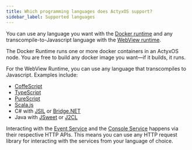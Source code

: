 ```yaml
---
title: Which programming languages does ActyxOS support?
sidebar_label: Supported languages
---
```


You can use any language you want with the [Docker runtime](../os/advanced-guides/app-runtimes.md#docker-runtime) and any transcompile-to-Javascript language with the [WebView runtime](../os/advanced-guides/app-runtimes.md#webview-runtime).

The Docker Runtime runs one or more docker containers in an ActyxOS node. You are free to build any docker image you want&mdash;if it builds, it runs.

For the WebView Runtime, you can use any language that transcompiles to Javascript. Examples include:

- [CoffeScript](https://coffeescript.org)
- [TypeScript](https://www.typescriptlang.org)
- [PureScript](http://www.purescript.org)
- [Scala.js](https://www.scala-js.org)
- C# with [JSIL](http://jsil.org/) or [Bridge.NET](https://www.scala-js.org)
- Java with [JSweet](http://www.jsweet.org) or [J2CL](https://github.com/google/j2cl)

Interacting with the [Event Service](.../os/api/event-service.md) and the [Console Service](.../os/api/console-service.md) happens via their respective HTTP APIs. This means you can use any HTTP request library for interacting with the services from your language of choice.
